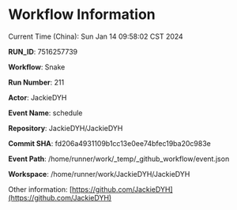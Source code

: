 # Workflow Information

Current Time (China): Sun Jan 14 09:58:02 CST 2024  

**RUN_ID**: 7516257739  

**Workflow**: Snake  

**Run Number**: 211  

**Actor**: JackieDYH  

**Event Name**: schedule  

**Repository**: JackieDYH/JackieDYH  

**Commit SHA**: fd206a4931109b1cc13e0ee74bfec19ba20c983e  

**Event Path**: /home/runner/work/_temp/_github_workflow/event.json  

**Workspace**: /home/runner/work/JackieDYH/JackieDYH  

Other information: [https://github.com/JackieDYH](https://github.com/JackieDYH)
